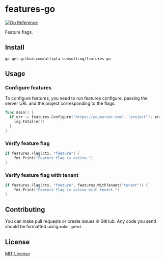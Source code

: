 # features-go

[![Go Reference](https://pkg.go.dev/badge/github.com/altipla-consulting/features-go.svg)](https://pkg.go.dev/github.com/altipla-consulting/features-go)

Feature flags.


## Install

```shell
go get github.com/altipla-consulting/features-go
```


## Usage

### Configure features

To configure features, you need to run features configure, passing the server URL and the project corresponding to the flags.

```go
func main() {
  if err := features.Configure("https://youserver.com", "project"); err != nil {
    log.Fatal(err)
  }
}
```

### Verify feature flag

```go
if features.Flag(ctx, "feature") {
    fmt.Print("Feature flag is active.")
}
```

### Verify feature flag with tenant

```go
if features.Flag(ctx, "feature", features.WithTenant("tenant")) {
    fmt.Print("Feature flag is active with tenant.")
}
```


## Contributing

You can make pull requests or create issues in GitHub. Any code you send should be formatted using `make gofmt`.


## License

[MIT License](LICENSE)
